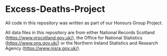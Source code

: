 # Excess-Deaths-Project

All code in this repository was written as part of our Honours Group Project.

All data files in this repository are from either National Records Scotland (https://www.nrscotland.gov.uk/), the Office for National Statistics (https://www.ons.gov.uk/) or the Northern Ireland Statistics and Research Agency (https://www.nisra.gov.uk/).
